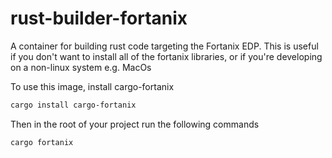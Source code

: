 # rust-builder-fortanix
A container for building rust code targeting the Fortanix EDP.
This is useful if you don't want to install all of the fortanix libraries,
or if you're developing on a non-linux system e.g. MacOs

To use this image, install cargo-fortanix

```bash
cargo install cargo-fortanix
```

Then in the root of your project run the following commands

```bash
cargo fortanix
```
